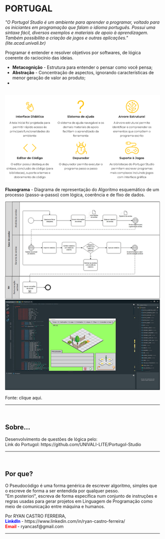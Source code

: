 <h1>PORTUGAL</h1>
<p><i>"O Portugol Studio é um ambiente para aprender a programar, voltado para os iniciantes em programação que falam o idioma português. Possui uma sintaxe fácil, diversos exemplos e materiais de apoio à aprendizagem. Também possibilita a criação de jogos e outras aplicações." (lite.acad.univali.br)</i></p>
<p>Programar é entender e resolver objetivos por softwares, de lógica coerente do raciocínio das ideias. <br></p>
<ul>
	<li><b>Metacognição</b> - Estrutura para entender o pensar como você pensa;</li>
	<li><b>Abstração</b> - Concentração de aspectos, ignorando características de menor geração de valor ao produto;</li>
	<li></li>
</ul> <br>

<img src="img/PortugolEstruture.PNG">

<br>
<p><b>Fluxograma</b> - Diagrama de representação do Algoritmo esquemático de um processo (passo-a-passo) com lógica, coerência e de flxo de dados.</p>
<img src="img/Fluxograma.jpg">

<br>
<img src="img/telaPortugol.jpg">
<p>Fonte: <a href="https://pt.wikipedia.org/wiki/Portugol_Studio#/media/Ficheiro:Tela_Portugol.jpg"></a> clique aqui.</p>

<hr><br>
<h2>Sobre...</h2>
<p>Desenvolvimento de questões de lógica pelo: <br>
Link do Portugol: https://github.com/UNIVALI-LITE/Portugol-Studio</p>

<hr><br>
<h2>Por que?</h2>
<p>O Pseudocódigo é uma forma genérica de escrever algoritmo, simples que o escreve de forma a ser entendida por qualquer pesso. <br>
"Em posteriori", escreva de forma específica num conjunto de instruções e regras usadas para gerar projetos em Linguagem de Programação como meio de comunicação entre máquina e humanos.</p>
Por RYAN CASTRO FERREIRA,<br>
<b style="color: blue;">LinkdIn </b>- https://www.linkedin.com/in/ryan-castro-ferreira/ <br>
<b style="color: red;">Email </b>- ryancasf@gmail.com <br>

<hr><br>
<h2></h2>
<img src="">
